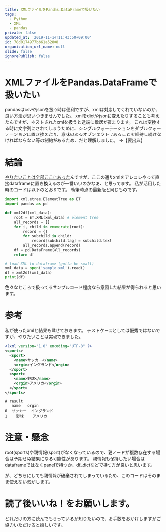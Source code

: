 ```yaml
---
title: XMLファイルをPandas.DataFrameで扱いたい
tags:
  - Python
  - XML
  - pandas
private: false
updated_at: '2019-11-14T11:43:50+09:00'
id: 78d0174977bb61a52808
organization_url_name: null
slide: false
ignorePublish: false
---
```

# XMLファイルをPandas.DataFrameで扱いたい
pandasはcsvやjsonを扱う時は便利ですが、xmlは対応してくれていないのか、良い方法が思いつきませんでした。
xmlをdictやjsonに変えたりすることも考えたんですが、ネストされたxmlを扱うと途端に敷居が高まります。
これは変換する時に文字列にされてしまうために、シングルクォーテーションをダブルクォーテーションに置き換えたり、意味のあるオブジェクトであることを維持し続けなければならない等の制約があるため、だと理解しました。
→【要出典】

# 結論
[やりたいことは全部ここにあった](https://gist.github.com/mattmc3/712f280ec81044ec7bd12a6dda560787)んですが、ここの通りxmlをアレコレやって直接dataframeに置き換えるのが一番いいのかなぁ、と思ってます。
私が活用した時のコードは以下のとおりです。
執筆時点の最新版と同じものです。

``` xml2df.py
import xml.etree.ElementTree as ET
import pandas as pd

def xml2df(xml_data):
    root = ET.XML(xml_data) # element tree
    all_records = []
    for i, child in enumerate(root):
        record = {}
        for subchild in child:
            record[subchild.tag] = subchild.text
        all_records.append(record)
    df = pd.DataFrame(all_records)
    return df

# load XML to dataframe (gotta be small)
xml_data = open('sample.xml').read()
df = xml2df(xml_data)
print(df)
```

色々なところで扱ってるサンプルコード程度なら意図した結果が得られると思います。

# 参考
私が使ったxmlと結果も載せておきます。
テストケースとしては優秀ではないですが、やりたいことは実現できました。

``` sample.xml
<?xml version="1.0" encoding="UTF-8" ?>
<sports>
  <sport>
    <name>サッカー</name>
    <orgin>イングランド</orgin>
  </sport>
  <sport>
    <name>野球</name>
    <orgin>アメリカ</orgin>
  </sport>
</sports>
```

``` 
# result
   name   orgin
0  サッカー  イングランド
1    野球    アメリカ
```

# 注意・懸念
root(sports)や親情報(sport)がなくなっているので、親ノードが複数存在する場合は予期せぬ結果になる可能性があります。
親情報も保持したい場合はdataframeではなくpanelで持つか、df_dictなどで持つ方が良いと思います。

が、どちらにしても親情報が破棄されてしまっているため、このコードはそのまま使えない気がします。

# 読了後いいね！をお願いします。
どれだけの方に読んでもらっているか知りたいので、お手数をおかけしますがご協力いただけると嬉しいです。
